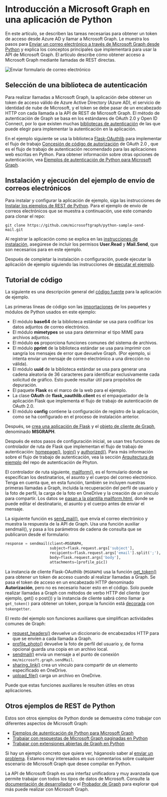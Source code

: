 # <a name="get-started-with-microsoft-graph-in-a-python-app"></a>Introducción a Microsoft Graph en una aplicación de Python 

En este artículo, se describen las tareas necesarias para obtener un token de acceso desde Azure AD y llamar a Microsoft Graph. Le muestra los pasos para [Enviar un correo electrónico a través de Microsoft Graph desde Python](https://github.com/microsoftgraph/python-sample-send-mail) y explica los conceptos principales que implementará para usar la API de Microsoft Graph. El artículo describe cómo obtener acceso a Microsoft Graph mediante llamadas de REST directas.

![Enviar formulario de correo electrónico](https://raw.githubusercontent.com/microsoftgraph/python-sample-send-mail/master/static/images/sendmail.png)

## <a name="choosing-an-authentication-library"></a>Selección de una biblioteca de autenticación

Para realizar llamadas a Microsoft Graph, la aplicación debe obtener un token de acceso válido de Azure Active Directory (Azure AD), el servicio de identidad de nube de Microsoft, y el token se debe pasar de un encabezado HTTP con cada llamada a la API de REST de Microsoft Graph. El método de autenticación de Graph se basa en los estándares de OAuth 2.0 y Open ID Connect, por lo que existen muchas [bibliotecas de autenticación](https://docs.microsoft.com/es-ES/azure/active-directory/develop/active-directory-v2-libraries) de las que puede elegir para implementar la autenticación en la aplicación.

En el ejemplo siguiente se usa la biblioteca [Flask-OAuthlib](https://flask-oauthlib.readthedocs.io/en/latest/) para implementar el flujo de trabajo [Concesión de código de autorización](https://tools.ietf.org/html/rfc6749#section-4.1) de OAuth 2.0 , que es el flujo de trabajo de autenticación recomendado para las aplicaciones web escritas en Python. Para obtener información sobre otras opciones de autenticación, vea [Ejemplos de autenticación de Python para Microsoft Graph](https://github.com/microsoftgraph/python-sample-auth).

## <a name="installing-and-running-the-send-mail-sample"></a>Instalación y ejecución del ejemplo de envío de correos electrónicos

Para instalar y configurar la aplicación de ejemplo, siga las instrucciones de [Instalar los ejemplos de REST de Python]((https://github.com/microsoftgraph/python-sample-auth)/blob/master/installation.md). Para el ejemplo de envío de correos electrónicos que se muestra a continuación, use este comando para clonar el repo:

```git clone https://github.com/microsoftgraph/python-sample-send-mail.git```

Al registrar la aplicación como se explica en las [instrucciones de instalación]((https://github.com/microsoftgraph/python-sample-auth)/blob/master/installation.md), asegúrese de incluir los permisos **User.Read** y **Mail.Send**, que son necesarios para en este ejemplo.

Después de completar la instalación o configuración, puede ejecutar la aplicación de ejemplo siguiendo las instrucciones de [ejecutar el ejemplo]((https://github.com/microsoftgraph/python-sample-send-mail)#running-the-sample).

## <a name="code-walkthrough"></a>Tutorial de código

La siguiente es una descripción general del [código fuente]((https://github.com/microsoftgraph/python-sample-send-mail)/blob/master/sample.py) para la aplicación de ejemplo.

Las primeras líneas de código son las [importaciones]((https://github.com/microsoftgraph/python-sample-send-mail)/blob/master/sample.py#L4-L32) de los paquetes y módulos de Python usados en este ejemplo:

* El módulo **base64** de la biblioteca estándar se usa para codificar los datos adjuntos de correo electrónico.
* El módulo **mimetypes** se usa para determinar el tipo MIME para archivos adjuntos.
* El módulo **os** proporciona funciones comunes del sistema de archivos.
* El módulo **pprint** de la biblioteca estándar se usa para imprimir con sangría los mensajes de error que devuelve Graph. (Por ejemplo, si intenta enviar un mensaje de correo electrónico a una dirección no válida).
* El módulo **uuid** de la biblioteca estándar se usa para generar una cadena aleatoria de 36 caracteres para identificar exclusivamente cada solicitud de gráfico. Esto puede resultar útil para propósitos de depuración.
* El paquete **Flask** es el marco de la web para el ejemplo.
* La clase **OAuth** de **flask_oauthlib.client** es el empaquetador de la aplicación Flask que implementa el flujo de trabajo de autenticación de OAuth 2.0.
* El módulo **config** contiene la configuración de registro de la aplicación, como se ha configurado en el proceso de instalación anterior.

Después, se [crea una aplicación de Flask]((https://github.com/microsoftgraph/python-sample-send-mail)/blob/master/sample.py#L15-L17) y el [objeto de cliente de Graph]((https://github.com/microsoftgraph/python-sample-send-mail)/blob/master/sample.py#L19-L28), denominado **MSGRAPH**.

Después de estos pasos de configuración inicial, se usan tres funciones de controlador de ruta de Flask que implementan el flujo de trabajo de autenticación: [homepage()]((https://github.com/microsoftgraph/python-sample-send-mail)/blob/master/sample.py#L30-L33), [login()]((https://github.com/microsoftgraph/python-sample-send-mail)/blob/master/sample.py#L35-L39) y [authorized()]((https://github.com/microsoftgraph/python-sample-send-mail)/blob/master/sample.py#L41-L48). Para más información sobre el flujo de trabajo de autenticación, vea la sección [Arquitectura de ejemplo]((https://github.com/microsoftgraph/python-sample-auth)#sample-architecture) del repo de autenticación de Phyton.

El controlador de ruta siguiente, [mailform()]((https://github.com/microsoftgraph/python-sample-send-mail)/blob/master/sample.py#L50-L83), es el formulario donde se especifican los destinatarios, el asunto y el cuerpo del correo electrónico. Tenga en cuenta que, en esta función, también se incluyen nuestras primeras llamadas a Graph, incluida la recuperación del perfil de usuario y la foto de perfil, la carga de la foto en OneDrive y la creación de un vínculo para compartir. Los datos se [pasan a la plantilla mailform.html]((https://github.com/microsoftgraph/python-sample-send-mail)/blob/master/sample.py#L77-L83), donde se puede editar el destinatario, el asunto y el cuerpo antes de enviar el mensaje. 

La siguiente función es [send_mail()]((https://github.com/microsoftgraph/python-sample-send-mail)/blob/master/sample.py#L85-L107), que envía el correo electrónico y muestra la respuesta de la API de Graph. Usa una función auxiliar sendmail(), y pasa a los parámetros de cadena de consulta que se publicaron desde el formulario:

```python
response = sendmail(client=MSGRAPH,
                    subject=flask.request.args['subject'],
                    recipients=flask.request.args['email'].split(';'),
                    body=flask.request.args['body'],
                    attachments=[profile_pic])
```

La instancia de cliente Flask-OAuthlib (```MSGRAPH```) usa la función [get_token()]((https://github.com/microsoftgraph/python-sample-send-mail)/blob/master/sample.py#L109-L123) para obtener un token de acceso cuando al realizar llamadas a Graph. Se pasa el token de acceso en un encabezado HTTP denominado **Autorización**, pero no es necesario hacer esto en el código. Solo puede realizar llamadas a Graph con métodos de verbo HTTP del cliente (por ejemplo, get() o post()) y la instancia de cliente sabrá cómo llamar a ```get_token()``` para obtener un token, porque la función está [decorada]((https://github.com/microsoftgraph/python-sample-send-mail)/blob/master/sample.py#L109-L109) con ```tokengetter```.

El resto del ejemplo son funciones auxiliares que simplifican actividades comunes de Graph:

* [request_headers()]((https://github.com/microsoftgraph/python-sample-send-mail)/blob/master/sample.py#L114-L123) devuelve un diccionario de encabezados HTTP para que se envíen a cada llamada a Graph.
* [profile_photo()]((https://github.com/microsoftgraph/python-sample-send-mail)/blob/master/sample.py#L125-L154) devuelve la foto de perfil del usuario y, de forma opcional guarda una copia en un archivo local.
* [sendmail()]((https://github.com/microsoftgraph/python-sample-send-mail)/blob/master/sample.py#L156-L202) envía un mensaje a el punto de conexión ```me/microsoft.graph.sendMail```.
* [sharing_link()]((https://github.com/microsoftgraph/python-sample-send-mail)/blob/master/sample.py#L204-L221) crea un vínculo para compartir de un elemento especificado en OneDrive.
* [upload_file()]((https://github.com/microsoftgraph/python-sample-send-mail)/blob/master/sample.py#L223-L255) carga un archivo en OneDrive.

Puede que estas funciones auxiliares le resulten útiles en otras aplicaciones.

## <a name="other-python-rest-samples"></a>Otros ejemplos de REST de Python

Estos son otros ejemplos de Python donde se demuestra cómo trabajar con diferentes aspectos de Microsoft Graph:

* [Ejemplos de autenticación de Python para Microsoft Graph](https://github.com/microsoftgraph/python-sample-auth)
* [Trabajar con respuestas de Microsoft Graph paginadas en Python](https://github.com/microsoftgraph/python-sample-pagination)
* [Trabajar con extensiones abiertas de Graph en Python](https://github.com/microsoftgraph/python-sample-open-extensions)

Si hay un ejemplo concreto que quiera ver, háganoslo saber al [enviar un problema]((https://github.com/microsoftgraph/python-sample-auth)/issues). Estamos muy interesados en sus comentarios sobre cualquier escenario de Microsoft Graph que desee compilar en Python.

La API de Microsoft Graph es una interfaz unificadora y muy avanzada que permite trabajar con todos los tipos de datos de Microsoft. Consulte la [documentación de desarrollador](https://developer.microsoft.com/es-ES/graph/docs/concepts/overview) o el [Probador de Graph](https://developer.microsoft.com/es-ES/graph/graph-explorer) para explorar qué más puede realizar con Microsoft Graph.
